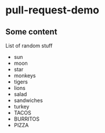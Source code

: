 # pull-request-demo

## Some content

List of random stuff


- sun
- moon
- star
- monkeys 
- tigers
- lions
- salad
- sandwiches
- turkey
- TACOS
- BURRITOS
- PIZZA

